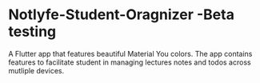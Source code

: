 # Notlyfe-Student-Oragnizer -Beta testing 
A Flutter app that features beautiful Material You colors. The app contains features to facilitate student in managing lectures notes and todos across mutliple devices.
